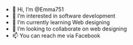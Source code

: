 - 👋 Hi, I’m @Emma751
- 👀 I’m interested in software development
- 🌱 I’m currently learning Web designing
- 💞️ I’m looking to collaborate on web designing
- 📫 You can reach me via Facebook

<!---
Emma751/Emma751 is a ✨ special ✨ repository because its `README.md` (this file) appears on your GitHub profile.
You can click the Preview link to take a look at your changes.
--->
